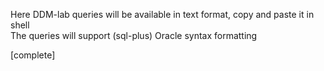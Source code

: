 Here DDM-lab queries will be available in text format, copy and paste it in shell<br>
The queries will support (sql-plus) Oracle syntax formatting

[complete]

